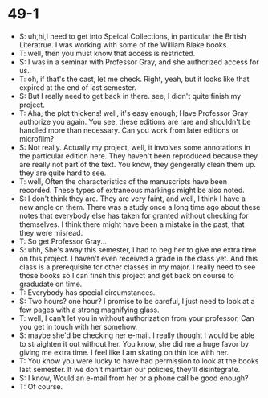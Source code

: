 # 49-1
+ S: uh,hi,I need to get into Speical Collections, in particular the British Literatrue. I was working with some of the William Blake books.
+ T: well, then you must know that access is restricted.
+ S: I was in a seminar with Professor Gray, and she authorized access for us.
+ T: oh, if that's the cast, let me check. Right, yeah, but it looks like that expired at the end of last semester.
+ S: But I really need to get back in there. see, I didn't quite finish my project.
+ T: Aha, the plot thickens! well, it's easy enough; Have Professor Gray authorize you again. You see, these editions are rare and shouldn't be handled more than necessary. Can you work from later editions or microfilm?
+ S: Not really. Actually my project, well, it involves some annotations in the particular edition here. They haven't been reproduced because they are really not part of the text. You know, they gengerally clean them up. they are quite hard to see.
+ T: well, Often the characteristics of the manuscripts have been recorded. These types of extraneous markings might be also noted.
+ S: I don't think they are. They are very faint, and well, I think I have a new angle on them. There was a study once a long time ago about these notes that everybody else has taken for granted without checking for themselves. I think there might have been a mistake in the past, that they were misread.
+ T: So get Professor Gray...
+ S: uhh, She's away this semester, I had to beg her to give me extra time on this project. I haven't even received a grade in the class yet. And this class is a prerequisite for other classes in my major. I really need to see those books so I can finsh this project and get back on course to gradudate on time.
+ T: Everybody has special circumstances.
+ S: Two hours? one hour? I promise to be careful, I just need to look at a few pages with a strong magnifying glass.
+ T: well, I can't let you in without authorization from your professor, Can you get in touch with her somehow.
+ S: maybe she'd be checking her
 e-mail. I really thought I would be able to straighten it out without her. You know, she did me a huge favor by giving me extra time. I feel like I am skating on thin ice with her.
+ T: You know you were lucky to have had permission to look at the books last semester. If we don't maintain our policies, they'll disintegrate.
+ S: I know, Would an e-mail from her or a phone call be good enough?
+ T: Of course.